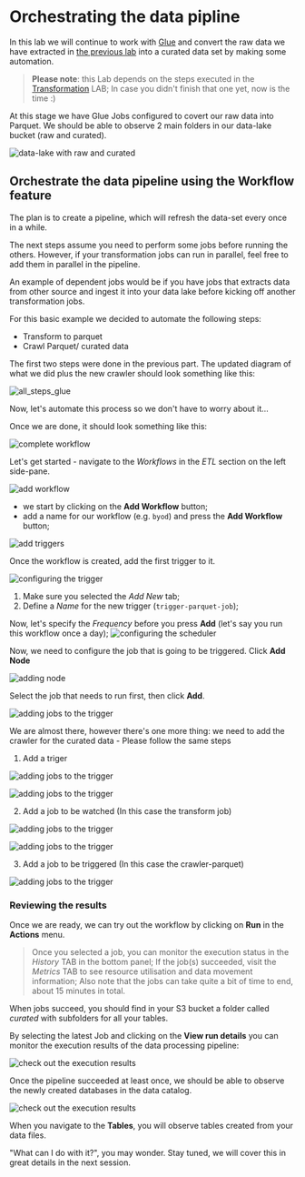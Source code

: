 # Orchestrating the data pipline

In this lab we will continue to work with [Glue](https://aws.amazon.com/glue/) and convert the raw data we have extracted in [the previous lab](../01_ingestion_with_glue/ingestion_with_glue.md) into a curated data set by making some automation.

> **Please note**: this Lab depends on the steps executed in the [Transformation](../01_ingestion_with_glue/ingestion_with_glue.md) LAB;
> In case you didn't finish that one yet, now is the time :)

At this stage we have Glue Jobs configured to covert our raw data into Parquet. We should be able to observe 2 main folders in our data-lake bucket (raw and curated).

![data-lake with raw and curated](./img/orchestration/s3_raw_and_curated.png)

## Orchestrate the data pipeline using the Workflow feature

The plan is to create a pipeline, which will refresh the data-set every once in a while.

The next steps assume you need to perform some jobs before running the others. However, if your transformation jobs can run in parallel, feel free to add them in parallel in the pipeline.

An example of dependent jobs would be if you have jobs that extracts data from other source and ingest it into your data lake before kicking off another transformation jobs.

For this basic example we decided to automate the following steps:

* Transform to parquet
* Crawl Parquet/ curated data

The first two steps were done in the previous part. The updated diagram of what we did plus the new crawler should look something like this:

![all_steps_glue](./img/orchestration/steps_glue.png)

Now, let's automate this process so we don't have to worry about it...

Once we are done, it should look something like this:

![complete workflow](./img/orchestration/workflow_complete.png)

Let's get started - navigate to the *Workflows* in the *ETL* section on the left side-pane.

![add workflow](./img/orchestration/wf1.png)

* we start by clicking on the **Add Workflow** button;
* add a name for our workflow (e.g. `byod`) and press the **Add Workflow** button;

![add triggers](./img/orchestration/wf2.png)

Once the workflow is created, add the first trigger to it.

![configuring the trigger](./img/orchestration/wf3.png)

1. Make sure you selected the *Add New* tab;
2. Define a *Name* for the new trigger (`trigger-parquet-job`);

Now, let's specify the *Frequency* before you press **Add** (let's say you run this workflow once a day);
![configuring the scheduler](./img/orchestration/wf3-1.png)

Now, we need to configure the job that is going to be triggered. Click **Add Node**

![adding node](./img/orchestration/wf4.png)

Select the job that needs to run first, then click **Add**.

![adding jobs to the trigger](./img/orchestration/wf5.png)

We are almost there, however there's one more thing: we need to add the crawler for the curated data - Please follow the same steps

1. Add a triger

![adding jobs to the trigger](./img/orchestration/wf6.png)

![adding jobs to the trigger](./img/orchestration/wf7.png)

2. Add a job to be watched (In this case the transform job)

![adding jobs to the trigger](./img/orchestration/wf8.png)

![adding jobs to the trigger](./img/orchestration/wf9.png)

3. Add a job to be triggered (In this case the crawler-parquet)

![adding jobs to the trigger](./img/orchestration/wf51.png)

### Reviewing the results

Once we are ready, we can try out the workflow by clicking on **Run** in the **Actions** menu.

> Once you selected a job, you can monitor the execution status in the *History* TAB in the bottom panel; If the job(s) succeeded, visit the *Metrics* TAB to see resource utilisation and data movement information; Also note that the jobs can take quite a bit of time to end, about 15 minutes in total.

When jobs succeed, you should find in your S3 bucket a folder called *curated* with subfolders for all your tables.

By selecting the latest Job and clicking on the **View run details** you can monitor the execution results of the data processing pipeline:

![check out the execution results](./img/orchestration/wf-observe1.png)

Once the pipeline succeeded at least once, we should be able to observe the newly created databases in the data catalog.

![check out the execution results](./img/orchestration/dc-1.png)

When you navigate to the **Tables**, you will observe tables created from your data files.

"What can I do with it?", you may wonder. Stay tuned, we will cover this in great details in the next session.